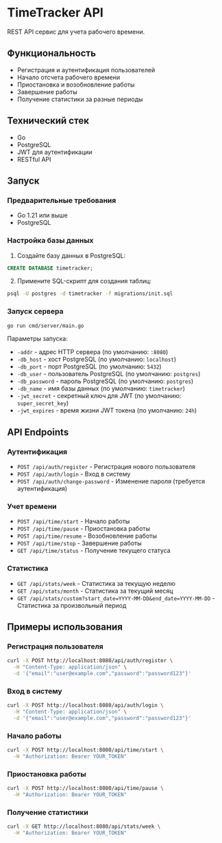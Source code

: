 # TimeTracker API

REST API сервис для учета рабочего времени.

## Функциональность

- Регистрация и аутентификация пользователей
- Начало отсчета рабочего времени
- Приостановка и возобновление работы
- Завершение работы
- Получение статистики за разные периоды

## Технический стек

- Go
- PostgreSQL
- JWT для аутентификации
- RESTful API

## Запуск

### Предварительные требования

- Go 1.21 или выше
- PostgreSQL

### Настройка базы данных

1. Создайте базу данных в PostgreSQL:

```sql
CREATE DATABASE timetracker;
```

2. Примените SQL-скрипт для создания таблиц:

```bash
psql -U postgres -d timetracker -f migrations/init.sql
```

### Запуск сервера

```bash
go run cmd/server/main.go
```

Параметры запуска:

- `-addr` - адрес HTTP сервера (по умолчанию: `:8080`)
- `-db_host` - хост PostgreSQL (по умолчанию: `localhost`)
- `-db_port` - порт PostgreSQL (по умолчанию: `5432`)
- `-db_user` - пользователь PostgreSQL (по умолчанию: `postgres`)
- `-db_password` - пароль PostgreSQL (по умолчанию: `postgres`)
- `-db_name` - имя базы данных (по умолчанию: `timetracker`)
- `-jwt_secret` - секретный ключ для JWT (по умолчанию: `super_secret_key`)
- `-jwt_expires` - время жизни JWT токена (по умолчанию: `24h`)

## API Endpoints

### Аутентификация

- `POST /api/auth/register` - Регистрация нового пользователя
- `POST /api/auth/login` - Вход в систему
- `POST /api/auth/change-password` - Изменение пароля (требуется аутентификация)

### Учет времени

- `POST /api/time/start` - Начало работы
- `POST /api/time/pause` - Приостановка работы
- `POST /api/time/resume` - Возобновление работы
- `POST /api/time/stop` - Завершение работы
- `GET /api/time/status` - Получение текущего статуса

### Статистика

- `GET /api/stats/week` - Статистика за текущую неделю
- `GET /api/stats/month` - Статистика за текущий месяц
- `GET /api/stats/custom?start_date=YYYY-MM-DD&end_date=YYYY-MM-DD` - Статистика за произвольный период

## Примеры использования

### Регистрация пользователя

```bash
curl -X POST http://localhost:8080/api/auth/register \
  -H "Content-Type: application/json" \
  -d '{"email":"user@example.com","password":"password123"}'
```

### Вход в систему

```bash
curl -X POST http://localhost:8080/api/auth/login \
  -H "Content-Type: application/json" \
  -d '{"email":"user@example.com","password":"password123"}'
```

### Начало работы

```bash
curl -X POST http://localhost:8080/api/time/start \
  -H "Authorization: Bearer YOUR_TOKEN"
```

### Приостановка работы

```bash
curl -X POST http://localhost:8080/api/time/pause \
  -H "Authorization: Bearer YOUR_TOKEN"
```

### Получение статистики

```bash
curl -X GET http://localhost:8080/api/stats/week \
  -H "Authorization: Bearer YOUR_TOKEN"
``` 